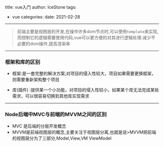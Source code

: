title: vue入门
author: IceStone 
tags: 
  - vue
categories: 
date: 2021-02-28
---
>
>前端主要是视图层的开发,在操作许多dom节点时,可以使用`template`来实现, 而控制它的逻辑需要使用代码,vue可以更方便的对其进行逻辑处理.减少不必要的dom操作,提高渲染率
>

---

### 框架和库的区别

+ 框架:是一套完整的解决方案;对项目的侵入性较大，项目如果需要更换框架，则需要重新架构整个项目

+ 库(插件) :提供某一个小功能，对项目的侵入性较小，如果某个库无法完成某些需求，可以很容易切换到其他库实现需求

---

### Node后端中MVC与前端的MVVM之间的区别

+ MVC 是后端的分层开发概念
+ MVVM是前端视图层的概念,主要关注于视图层分离,也就是说>MVVM把前端的视图层分为了三部分,Model,View,VM ViewModel


